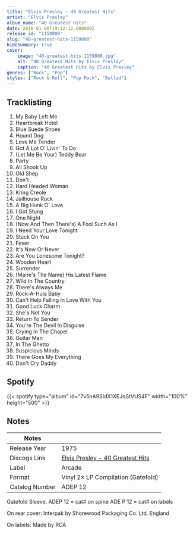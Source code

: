 ```yaml
---
title: "Elvis Presley - 40 Greatest Hits"
artist: "Elvis Presley"
album_name: "40 Greatest Hits"
date: 2016-01-08T19:12:12.000000Z
release_id: "1159800"
slug: "40-greatest-hits-1159800"
hideSummary: true
cover:
    image: "40-greatest-hits-1159800.jpg"
    alt: "40 Greatest Hits by Elvis Presley"
    caption: "40 Greatest Hits by Elvis Presley"
genres: ["Rock", "Pop"]
styles: ["Rock & Roll", "Pop Rock", "Ballad"]
---
```


## Tracklisting
1. My Baby Left Me
2. Heartbreak Hotel
3. Blue Suede Shoes
4. Hound Dog
5. Love Me Tender
6. Got A Lot O' Livin' To Do
7. (Let Me Be Your) Teddy Bear
8. Party
9. All Shook Up
10. Old Shep
11. Don't
12. Hard Headed Woman
13. Kring Creole
14. Jailhouse Rock
15. A Big Hunk O' Love
16. I Got Stung
17. One Night
18. (Now And Then There's) A Fool Such As I
19. I Need Your Love Tonight
20. Stuck On You
21. Fever
22. It's Now Or Never
23. Are You Lonesome Tonight?
24. Wooden Heart
25. Surrender
26. (Marie's The Name) His Latest Flame
27. Wild In The Country
28. There's Always Me
29. Rock-A-Hula Baby
30. Can't Help Falling In Love With You
31. Good Luck Charm
32. She's Not You
33. Return To Sender
34. You're The Devil In Disguise
35. Crying In The Chapel
36. Guitar Man
37. In The Ghetto
38. Suspicious Minds
39. There Goes My Everything
40. Don't Cry Daddy


## Spotify
{{< spotify type="album" id="7v5nA9SIdX1XEJqStVUS4F" width="100%" height="500" >}}



## Notes
| Notes          |             |
| ---------------| ----------- |
| Release Year   | 1975 |
| Discogs Link   | [Elvis Presley - 40 Greatest Hits](https://www.discogs.com/release/1159800-Elvis-Presley-40-Greatest-Hits) |
| Label          | Arcade |
| Format         | Vinyl 2× LP Compilation (Gatefold) |
| Catalog Number | ADEP 12 |

Gatefold Sleeve.
ADEP 12 = cat# on spine
ADE P 12 = cat# on labels

On rear cover:
Interpak by Shorewood Packaging Co. Ltd. England

On labels:
Made by RCA

